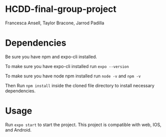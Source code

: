 # HCDD-final-group-project

Francesca Ansell, Taylor Bracone, Jarrod Padilla

# Dependencies 

Be sure you have npm and expo-cli installed. 

To make sure you have expo-cli installed run 
```expo --version```

To make sure you have node npm installed run 
``` node -v ``` and 
``` npm -v ```

Then Run ```npm install``` inside the cloned file directory to install necessary dependencies.

# Usage

Run ```expo start``` to start the project. This project is compatible with web, IOS, and Android. 
